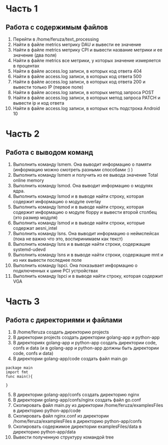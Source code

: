 # Часть 1
## Работа с содержимым файлов
1) Перейти в /home/feruza/text_processing
2) Найти в файле metrics метрику DAU и вывести ее значение
3) Найти в файле metrics метрику CPI и вывести название метрики и ее значение (два поля)
4) Найти в файле metrics все метрики, у которых значение измеряется в процентах
5) Найти в файле access.log записи, в которых код ответа 404
6) Найти в файле access.log записи, в которых код ответа 500
7) Найти в файле access.log записи, в которых код ответа 200 и вывести только IP (первое поле)
8) Найти в файле access.log записи, в которых метод запроса POST
9) Найти в файле access.log записи, в которых метод запроса PATCH и вывести ip и код ответа
10) Найти в файле access.log записи, в которых есть подстрока Android 10
# Часть 2
## Работа с выводом команд
1) Выполнить команду lsmem. Она выводит информацию о памяти (информацию можно смотреть разными способами :) )
2) Выполнить команду lsmem и получить из ее вывода значение Total online memory
3) Выполнить команду lsmod. Она выводит информацию о модулях ядра.
4) Выполнить команду lsmod и в выводе найти строку, которая содержит информацию о модуле overlay
5) Выполнить команду lsmod и в выводе найти строку, которая содержит информацию о модуле floppy и вывести второй столбец (это размер модуля)
6) Выполнить команду lsmod и в выводе найти строки, которые содержат aesni_intel
7) Выполнить команду lsns. Она выводит информацию о неймспейсах (пока не важно что это, воспиринимаем как текст)
8) Выполнить команду lsns и в выводе найти строки, содержащие systemd-udevd
9) Выполнить команду lsns и в выводе найти строки, содержащие mnt и из них вывести последнее поле
10) Выполнить команду lspci. Она показывает информацию о подключенных к шине PCI устройствах
11) Выполнить команду lspci и в выводе найти строку, которая содержит VGA
# Часть 3
## Работа с директориями и файлами
1) В /home/feruza создать директорию projects
2) В директории projects создать директории golang-app и python-app
3) В директориях golang-app и python-app создать директории code, confs и data (и в golang-app и python-app должны быть директории code, confs и data)
4) В директории golang-app/code создать файл main.go
```
package main
import fmt
func main(){

}
```
5) В директории golang-app/confs создать директорию nginx
6) В директории golang-app/confs/nginx создать файл go.conf
7) Скопировать файл main.py из директории /home/feruza/examplesFiles в директорию python-app/code
8) Скопировать файл nginx.conf из директории /home/feruza/examplesFiles в директорию python-app/confs
9) Скопировать содержимое директории examplesFiles/data в директорию python-app/data
10) Вывести полученную структуру командой tree
